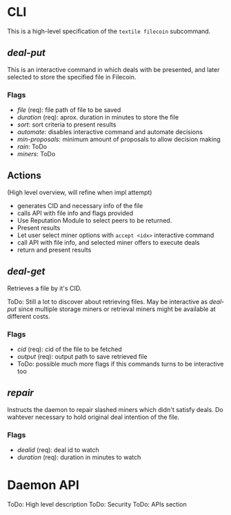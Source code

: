 # CLI
This is a high-level specification of the `textile filecoin` subcommand.

## _deal-put_ 
This is an interactive command in which deals with be presented, and later 
selected to store the specified file in Filecoin.


### Flags
- _file_ (req): file path of file to be saved
- _duration_ (req): aprox. duration in minutes to store the file
- _sort_: sort criteria to present results
- _automate_: disables interactive command and automate decisions
- _min-proposals_: minimum amount of proposals to allow decision making
- _rain_: ToDo
- _miners_: ToDo

## Actions
(High level overview, will refine when impl attempt)
- generates CID and necessary info of the file
- calls API with file info and flags provided
- Use Reputation Module to select peers to be returned.
- Present results
- Let user select miner options with `accept <idx>` interactive command
- call API with file info, and selected miner offers to execute deals
- return and present results


## _deal-get_ 
Retrieves a file by it's CID.

ToDo: Still a lot to discover about retrieving files. May be interactive as 
_deal-put_ since multiple storage miners or retrieval miners might be available 
at different costs.

### Flags
- _cid_ (req): cid of the file to be fetched
- _output_ (req): output path to save retrieved file
- ToDo: possible much more flags if this commands turns to be interactive too



## _repair_ 
Instructs the daemon to repair slashed miners which didn't satisfy deals. Do 
wahtever necessary to hold original deal intention of the file.

### Flags
- _dealid_ (req): deal id to watch
- _duration_ (req): duration in minutes to watch


# Daemon API
ToDo: High level description
ToDo: Security
ToDo: APIs section

